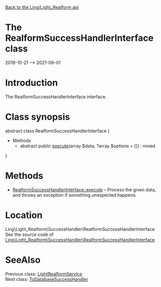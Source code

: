 [Back to the Ling/Light_Realform api](https://github.com/lingtalfi/Light_Realform/blob/master/doc/api/Ling/Light_Realform.md)



The RealformSuccessHandlerInterface class
================
2019-10-21 --> 2021-06-01






Introduction
============

The RealformSuccessHandlerInterface interface.



Class synopsis
==============


abstract class <span class="pl-k">RealformSuccessHandlerInterface</span>  {

- Methods
    - abstract public [execute](https://github.com/lingtalfi/Light_Realform/blob/master/doc/api/Ling/Light_Realform/SuccessHandler/RealformSuccessHandlerInterface/execute.md)(array $data, ?array $options = []) : mixed

}






Methods
==============

- [RealformSuccessHandlerInterface::execute](https://github.com/lingtalfi/Light_Realform/blob/master/doc/api/Ling/Light_Realform/SuccessHandler/RealformSuccessHandlerInterface/execute.md) &ndash; Process the given data, and throws an exception if something unexpected happens.





Location
=============
Ling\Light_Realform\SuccessHandler\RealformSuccessHandlerInterface<br>
See the source code of [Ling\Light_Realform\SuccessHandler\RealformSuccessHandlerInterface](https://github.com/lingtalfi/Light_Realform/blob/master/SuccessHandler/RealformSuccessHandlerInterface.php)



SeeAlso
==============
Previous class: [LightRealformService](https://github.com/lingtalfi/Light_Realform/blob/master/doc/api/Ling/Light_Realform/Service/LightRealformService.md)<br>Next class: [ToDatabaseSuccessHandler](https://github.com/lingtalfi/Light_Realform/blob/master/doc/api/Ling/Light_Realform/SuccessHandler/ToDatabaseSuccessHandler.md)<br>
